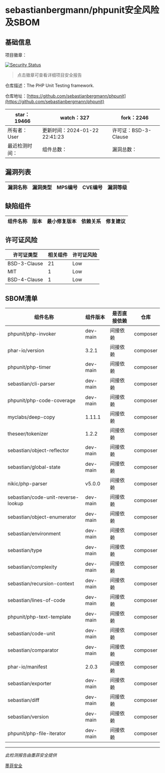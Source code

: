 # sebastianbergmann/phpunit安全风险及SBOM

## 基础信息

项目徽章：

[![Security Status](https://www.murphysec.com/platform3/v31/badge/1749885124722675712.svg)](https://www.murphysec.com/console/report/1692603591126044672/1749885124722675712)

> 点击徽章可查看详细项目安全报告

仓库描述：The PHP Unit Testing framework.

仓库地址：[https://github.com/sebastianbergmann/phpunit](https://github.com/sebastianbergmann/phpunit)

| star：19466 | watch：327 | fork：2246 |
| ----------- | -------------- | ------------ |
| 所有者：User | 更新时间：2024-01-22 22:41:23 | 许可证：BSD-3-Clause |
| 最近检测时间： | 组件总数： | 漏洞总数： |




## 漏洞列表

| 漏洞名称 | 漏洞类型 | MPS编号 | CVE编号 | 漏洞等级 |
| ------- | ------ | ------- | ------ | ----- |





## 缺陷组件

| 组件名称 | 版本 | 最小修复版本 | 依赖关系 | 修复建议 |
| -------- | ---- | ------------ | -------- | -------- |





## 许可证风险

| 许可证类型 | 相关组件 | 许可证风险 |
| ---------- | -------- | ---------- |
|BSD-3-Clause|21|Low|
|MIT|1|Low|
|BSD-4-Clause|1|Low|




## SBOM清单

| 组件名称 | 组件版本 | 是否直接依赖 | 仓库 |
| -------- | -------- | ------------ | ---- |
|phpunit/php-invoker|dev-main|间接依赖|composer|
|phar-io/version|3.2.1|间接依赖|composer|
|phpunit/php-timer|dev-main|间接依赖|composer|
|sebastian/cli-parser|dev-main|间接依赖|composer|
|phpunit/php-code-coverage|dev-main|间接依赖|composer|
|myclabs/deep-copy|1.11.1|间接依赖|composer|
|theseer/tokenizer|1.2.2|间接依赖|composer|
|sebastian/object-reflector|dev-main|间接依赖|composer|
|sebastian/global-state|dev-main|间接依赖|composer|
|nikic/php-parser|v5.0.0|间接依赖|composer|
|sebastian/code-unit-reverse-lookup|dev-main|间接依赖|composer|
|sebastian/object-enumerator|dev-main|间接依赖|composer|
|sebastian/environment|dev-main|间接依赖|composer|
|sebastian/type|dev-main|间接依赖|composer|
|sebastian/complexity|dev-main|间接依赖|composer|
|sebastian/recursion-context|dev-main|间接依赖|composer|
|sebastian/lines-of-code|dev-main|间接依赖|composer|
|phpunit/php-text-template|dev-main|间接依赖|composer|
|sebastian/code-unit|dev-main|间接依赖|composer|
|sebastian/comparator|dev-main|间接依赖|composer|
|phar-io/manifest|2.0.3|间接依赖|composer|
|sebastian/exporter|dev-main|间接依赖|composer|
|sebastian/diff|dev-main|间接依赖|composer|
|sebastian/version|dev-main|间接依赖|composer|
|phpunit/php-file-iterator|dev-main|间接依赖|composer|


------

*此检测报告由墨菲安全提供*

[墨菲安全](www.murphysec.com)